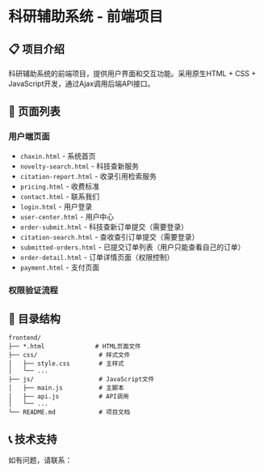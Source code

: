 # 科研辅助系统 - 前端项目

## 📋 项目介绍

科研辅助系统的前端项目，提供用户界面和交互功能。采用原生HTML + CSS + JavaScript开发，通过Ajax调用后端API接口。



## 📄 页面列表

### 用户端页面
- `chaxin.html` - 系统首页
- `novelty-search.html` - 科技查新服务
- `citation-report.html` - 收录引用检索服务  
- `pricing.html` - 收费标准
- `contact.html` - 联系我们
- `login.html` - 用户登录
- `user-center.html` - 用户中心
- `order-submit.html` - 科技查新订单提交（需要登录）
- `citation-search.html` - 查收查引订单提交（需要登录）
- `submitted-orders.html` - 已提交订单列表（用户只能查看自己的订单）
- `order-detail.html` - 订单详情页面（权限控制）
- `payment.html` - 支付页面



### 权限验证流程


## 📁 目录结构

```
frontend/
├── *.html              # HTML页面文件
├── css/                 # 样式文件
│   ├── style.css        # 主样式
│   └── ...
├── js/                  # JavaScript文件
│   ├── main.js          # 主脚本
│   ├── api.js           # API调用
│   └── ...
└── README.md            # 项目文档
```

## 📞 技术支持

如有问题，请联系：

